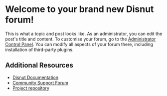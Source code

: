 # Welcome to your brand new Disnut forum!

This is what a topic and post looks like. As an administrator, you can edit the post\'s title and content.
To customise your forum, go to the [Administrator Control Panel](../../admin). You can modify all aspects of your forum there, including installation of third-party plugins.

## Additional Resources

* [Disnut Documentation](https://docs.disnut.com)
* [Community Support Forum](https://disnut.com)
* [Project repository](https://github.com/Disnut/Disnut)

